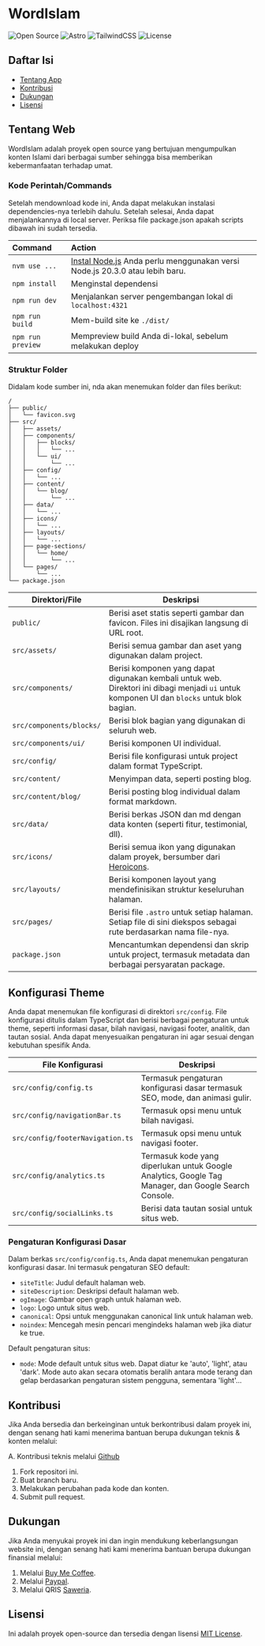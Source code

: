 # WordIslam

![Open Source](https://badges.frapsoft.com/os/v1/open-source.svg?v=103)
![Astro](https://img.shields.io/badge/Astro-v1.0.x-orange)
![TailwindCSS](https://img.shields.io/badge/TailwindCSS-v3.x-blueviolet)
![License](https://img.shields.io/badge/License-MIT-blue)

## Daftar Isi
- [Tentang App](#tentang-app)
- [Kontribusi](#kontribusi)
- [Dukungan](#dukungan)
- [Lisensi](#lisensi)

## Tentang Web

WordIslam adalah proyek open source yang bertujuan mengumpulkan konten Islami dari berbagai sumber sehingga bisa memberikan kebermanfaatan terhadap umat.

### Kode Perintah/Commands

Setelah mendownload kode ini, Anda dapat melakukan instalasi dependencies-nya terlebih dahulu. Setelah selesai, Anda dapat menjalankannya di local server. Periksa file package.json apakah scripts dibawah ini sudah tersedia.

| Command           | Action                                                                                                         |
| :---------------- | :------------------------------------------------------------------------------------------------------------- |
| `nvm use ...`     | [Instal Node.js](https://nodejs.org/en/download/) Anda perlu menggunakan versi Node.js 20.3.0 atau lebih baru. |
| `npm install`     | Menginstal dependensi                                                                                          |
| `npm run dev`     | Menjalankan server pengembangan lokal di `localhost:4321`                                                      |
| `npm run build`   | Mem-build site ke `./dist/`                                                                                    |
| `npm run preview` | Mempreview build Anda di-lokal, sebelum melakukan deploy                                                       |

### Struktur Folder

Didalam kode sumber ini, nda akan menemukan folder dan files berikut:

```plaintext
/
├── public/
│   └── favicon.svg
├── src/
│   ├── assets/
│   ├── components/
│   │   ├── blocks/
│   │   │   └── ...
│   │   └── ui/
│   │       └── ...
│   ├── config/
│   │   └── ...
│   ├── content/
│   │   └── blog/
│   │       └── ...
│   ├── data/
│   │   └── ...
│   ├── icons/
│   │   └── ...
│   ├── layouts/
│   │   └── ...
│   ├── page-sections/
│   │   └── home/
│   │       └── ...
│   └── pages/
│       └── ...
└── package.json
```

| Direktori/File             | Deskripsi                                                                                                                       |
| -------------------------- | ------------------------------------------------------------------------------------------------------------------------------- |
| `public/`                  | Berisi aset statis seperti gambar dan favicon. Files ini disajikan langsung di URL root.                                        |
| `src/assets/`              | Berisi semua gambar dan aset yang digunakan dalam project.                                                                      |
| `src/components/`          | Berisi komponen yang dapat digunakan kembali untuk web. Direktori ini dibagi menjadi `ui` untuk komponen UI dan `blocks` untuk blok bagian. |
| `src/components/blocks/`   | Berisi blok bagian yang digunakan di seluruh web.                                                                               |
| `src/components/ui/`       | Berisi komponen UI individual.                                                                                                  |
| `src/config/`              | Berisi file konfigurasi untuk project dalam format TypeScript.                                                                  |
| `src/content/`             | Menyimpan data, seperti posting blog.                                                                                           |
| `src/content/blog/`        | Berisi posting blog individual dalam format markdown.                                                                           |
| `src/data/`                | Berisi berkas JSON dan md dengan data konten (seperti fitur, testimonial, dll).                                                 |
| `src/icons/`               | Berisi semua ikon yang digunakan dalam proyek, bersumber dari [Heroicons](https://heroicons.com/).                              |
| `src/layouts/`             | Berisi komponen layout yang mendefinisikan struktur keseluruhan halaman.                                                        |
| `src/pages/`               | Berisi file `.astro` untuk setiap halaman. Setiap file di sini diekspos sebagai rute berdasarkan nama file-nya.                 |
| `package.json`             | Mencantumkan dependensi dan skrip untuk project, termasuk metadata dan berbagai persyaratan package.                            |

## Konfigurasi Theme

Anda dapat menemukan file konfigurasi di direktori `src/config`. File konfigurasi ditulis dalam TypeScript dan berisi berbagai pengaturan untuk theme, seperti informasi dasar, bilah navigasi, navigasi footer, analitik, dan tautan sosial. Anda dapat menyesuaikan pengaturan ini agar sesuai dengan kebutuhan spesifik Anda.

| File Konfigurasi                  | Deskripsi                                                                                            |
| --------------------------------- | ---------------------------------------------------------------------------------------------------- |
| `src/config/config.ts`            | Termasuk pengaturan konfigurasi dasar termasuk SEO, mode, dan animasi gulir.                         |
| `src/config/navigationBar.ts`     | Termasuk opsi menu untuk bilah navigasi.                                                             |
| `src/config/footerNavigation.ts`  | Termasuk opsi menu untuk navigasi footer.                                                            |
| `src/config/analytics.ts`         | Termasuk kode yang diperlukan untuk Google Analytics, Google Tag Manager, dan Google Search Console. |
| `src/config/socialLinks.ts`       | Berisi data tautan sosial untuk situs web.                                                  |

### Pengaturan Konfigurasi Dasar

Dalam berkas `src/config/config.ts`, Anda dapat menemukan pengaturan konfigurasi dasar. Ini termasuk pengaturan SEO default:

- `siteTitle`: Judul default halaman web.
- `siteDescription`: Deskripsi default halaman web.
- `ogImage`: Gambar open graph untuk halaman web.
- `logo`: Logo untuk situs web.
- `canonical`: Opsi untuk menggunakan canonical link untuk halaman web.
- `noindex`: Mencegah mesin pencari mengindeks halaman web jika diatur ke true.

Default pengaturan situs:

- `mode`: Mode default untuk situs web. Dapat diatur ke 'auto', 'light', atau 'dark'. Mode auto akan secara otomatis beralih antara mode terang dan gelap berdasarkan pengaturan sistem pengguna, sementara 'light'...

## Kontribusi

Jika Anda bersedia dan berkeinginan untuk berkontribusi dalam proyek ini, dengan senang hati kami menerima bantuan berupa dukungan teknis & konten melalui:

A. Kontribusi teknis melalui [Github](https://github.com/andywahyudi/wordislam)
1. Fork repositori ini.
2. Buat branch baru.
3. Melakukan perubahan pada kode dan konten.
4. Submit pull request.


## Dukungan

Jika Anda menyukai proyek ini dan ingin mendukung keberlangsungan website ini, dengan senang hati kami menerima bantuan berupa dukungan finansial melalui: 

1. Melalui [Buy Me Coffee](https://www.buymeacoffee.com/andywahyudi).
2. Melalui [Paypal](https://paypal.me/andywahyudi).
3. Melalui QRIS [Saweria](https://saweria.co/andyweb).


## Lisensi

Ini adalah proyek open-source dan tersedia dengan lisensi [MIT License](LICENSE).